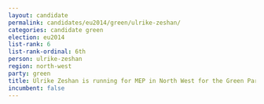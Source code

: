 ```yaml
---
layout: candidate
permalink: candidates/eu2014/green/ulrike-zeshan/
categories: candidate green
election: eu2014
list-rank: 6
list-rank-ordinal: 6th
person: ulrike-zeshan
region: north-west
party: green
title: Ulrike Zeshan is running for MEP in North West for the Green Party
incumbent: false
---
```

